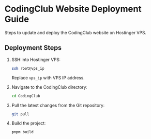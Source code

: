 
# CodingClub Website Deployment Guide

Steps to update and deploy the CodingClub website on Hostinger VPS.

## Deployment Steps

1. SSH into Hostinger VPS:

    ```bash
    ssh root@vps_ip
    ```

    Replace `vps_ip` with  VPS IP address.

2. Navigate to the CodingClub directory:

    ```bash
    cd CodingClub
    ```

3. Pull the latest changes from the Git repository:

    ```bash
    git pull
    ```

4. Build the project:

    ```bash
    pnpm build
    ```




